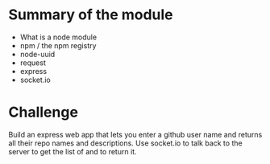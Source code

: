 # Summary of the module
* What is a node module
* npm / the npm registry
* node-uuid
* request
* express
* socket.io

# Challenge
Build an express web app that lets you enter a github user name and returns all their repo names and descriptions. Use socket.io to talk back to the server to get the list of and to return it. 
